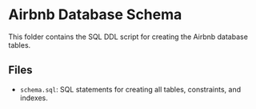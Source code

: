 # Airbnb Database Schema

This folder contains the SQL DDL script for creating the Airbnb database tables.

## Files

- `schema.sql`: SQL statements for creating all tables, constraints, and indexes.
